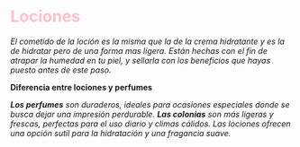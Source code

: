 # <span style="color:pink">Lociones</span>

*El cometido de la loción es la misma que la de la crema hidratante y es la de hidratar pero de una forma mas ligera. Están hechas con el fin de atrapar la humedad en tu piel, y sellarla con los beneficios que hayas puesto antes de este paso.*

**Diferencia entre lociones y perfumes**

*__Los perfumes__ son duraderos, ideales para ocasiones especiales donde se busca dejar una impresión perdurable. __Las colonias__ son más ligeras y frescas, perfectas para el uso diario y climas cálidos. Las lociones ofrecen una opción sutil para la hidratación y una fragancia suave.*
